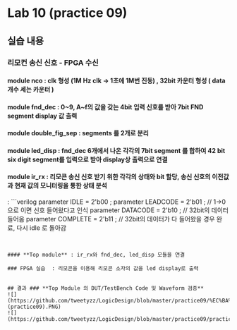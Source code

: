 # Lab 10 (practice 09)

## 실습 내용

### **리모컨 송신 신호 - FPGA 수신**

#### **module nco** : clk 형성 (1M Hz clk -> 1초에 1M번 진동) , 32bit 카운터 형성 ( data 개수 세는 카운터 )

#### **module fnd_dec** : 0~9, A~f의 값을 갖는 4bit 입력 신호를 받아 7bit FND segment display 값 출력

#### **module double_fig_sep** : segments 를 2개로 분리 

#### **module led_disp** : fnd_dec 6개에서 나온 각각의 7bit segment 를 합하여 42 bit six digit segment를 입력으로 받아 display상 출력으로 연결 

#### **module ir_rx** : 리모콘 송신 신호 받기 위한 각각의 상태와 bit 할당, 송신 신호의 이전값과 현재 값의 모니터링을 통한 상태 분석
: ```verilog 
parameter	IDLE		= 2'b00	;
parameter	LEADCODE	= 2'b01	;	// 1->0으로 이면 신호 들어왔다고 인식
parameter	DATACODE	= 2'b10	;	// 32bit의 데이터 들어옴
parameter	COMPLETE	= 2'b11	;	// 32bit의 데이터가 다 들어왔을 경우 완료, 다시 idle 로 돌아감 
```


#### **Top module** : ir_rx와 fnd_dec, led_disp 모듈을 연결

### FPGA 실습  : 리모콘을 이용해 리모콘 소자의 값을 led display로 출력


## 결과 ### **Top Module 의 DUT/TestBench Code 및 Waveform 검증**
![](https://github.com/tweetyzz/LogicDesign/blob/master/practice09/%EC%BA%A1%EC%B2%98.(practice09).PNG)
![](https://github.com/tweetyzz/LogicDesign/blob/master/practice09/practice09%20%EC%82%AC%EC%A7%84.jpg)